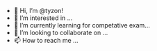 - 👋 Hi, I’m @tyzon!
- 👀 I’m interested in ...
- 🌱 I’m currently learning for competative exam...
- 💞️ I’m looking to collaborate on ...
- 📫 How to reach me ...

<!---
tygerzone1/tygerzone1 is a ✨ special ✨ repository because its `README.md` (this file) appears on your GitHub profile.
You can click the Preview link to take a look at your changes.
--->
